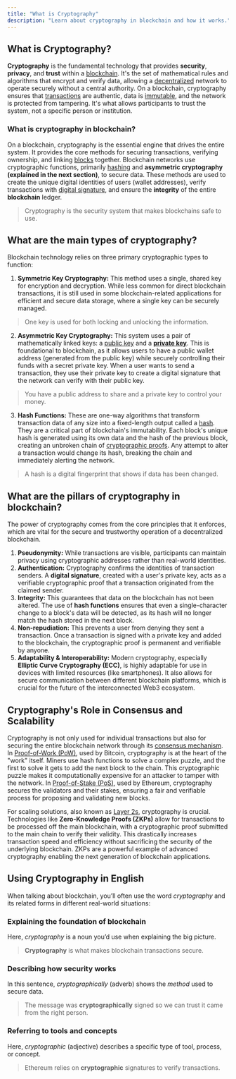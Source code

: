 ```yaml
---
title: "What is Cryptography"
description: "Learn about cryptography in blockchain and how it works."
---
```


## What is Cryptography?

**Cryptography** is the fundamental technology that provides **security**, **privacy**, and **trust** within a [blockchain](https://fluentdev.vercel.app/glossary/blockchain). It's the set of mathematical rules and algorithms that encrypt and verify data, allowing a [decentralized](https://fluentdev.vercel.app/glossary/decentralization) network to operate securely without a central authority. On a blockchain, cryptography ensures that [transactions](https://fluentdev.vercel.app/glossary/transaction) are authentic, data is [immutable](https://fluentdev.vercel.app/glossary/immutable), and the network is protected from tampering. It's what allows participants to trust the system, not a specific person or institution.

### What is cryptography in blockchain?

On a blockchain, cryptography is the essential engine that drives the entire system. It provides the core methods for securing transactions, verifying ownership, and linking [blocks](https://fluentdev.vercel.app/glossary/blocks) together. Blockchain networks use cryptographic functions, primarily [hashing](https://fluentdev.vercel.app/glossary/hash-function) and **asymmetric cryptography (explained in the next section)**, to secure data. These methods are used to create the unique digital identities of users (wallet addresses), verify transactions with [digital signature](https://fluentdev.vercel.app/glossary/signature), and ensure the **integrity** of the entire **blockchain** ledger.

> Cryptography is the security system that makes blockchains safe to use.

## What are the main types of cryptography?

Blockchain technology relies on three primary cryptographic types to function:

1. **Symmetric Key Cryptography:** This method uses a single, shared key for encryption and decryption. While less common for direct blockchain transactions, it is still used in some blockchain-related applications for efficient and secure data storage, where a single key can be securely managed.
   
> One key is used for both locking and unlocking the information.

2. **Asymmetric Key Cryptography:** This system uses a pair of mathematically linked keys: a [public key](https://fluentdev.vercel.app/glossary/public-key) and a [**private key**](https://fluentdev.vercel.app/glossary/private-key). This is foundational to blockchain, as it allows users to have a public wallet address (generated from the public key) while securely controlling their funds with a secret private key. When a user wants to send a transaction, they use their private key to create a digital signature that the network can verify with their public key.

> You have a public address to share and a private key to control your money.

3. **Hash Functions:** These are one-way algorithms that transform transaction data of any size into a fixed-length output called a [hash](https://fluentdev.vercel.app/glossary/hash). They are a critical part of blockchain's immutability. Each block's unique hash is generated using its own data and the hash of the previous block, creating an unbroken chain of [cryptographic proofs](https://fluentdev.vercel.app/glossary/cryptographic-proofs). Any attempt to alter a transaction would change its hash, breaking the chain and immediately alerting the network.

> A hash is a digital fingerprint that shows if data has been changed.

## What are the pillars of cryptography in blockchain?

The power of cryptography comes from the core principles that it enforces, which are vital for the secure and trustworthy operation of a decentralized blockchain.

1. **Pseudonymity:** While transactions are visible, participants can maintain privacy using cryptographic addresses rather than real-world identities.
2. **Authentication:** Cryptography confirms the identities of transaction senders. A **digital signature**, created with a user's private key, acts as a verifiable cryptographic proof that a transaction originated from the claimed sender.
3. **Integrity:** This guarantees that data on the blockchain has not been altered. The use of **hash functions** ensures that even a single-character change to a block's data will be detected, as its hash will no longer match the hash stored in the next block.
4. **Non-repudiation:** This prevents a user from denying they sent a transaction. Once a transaction is signed with a private key and added to the blockchain, the cryptographic proof is permanent and verifiable by anyone.
5. **Adaptability & Interoperability:** Modern cryptography, especially **Elliptic Curve Cryptography (ECC)**, is highly adaptable for use in devices with limited resources (like smartphones). It also allows for secure communication between different blockchain platforms, which is crucial for the future of the interconnected Web3 ecosystem.

## Cryptography's Role in Consensus and Scalability

Cryptography is not only used for individual transactions but also for securing the entire blockchain network through its [consensus mechanism](https://fluentdev.vercel.app/glossary/consensus-mechanism). In [Proof-of-Work (PoW)](https://fluentdev.vercel.app/glossary/proof-of-work), used by Bitcoin, cryptography is at the heart of the "work" itself. Miners use hash functions to solve a complex puzzle, and the first to solve it gets to add the next block to the chain. This cryptographic puzzle makes it computationally expensive for an attacker to tamper with the network. In [Proof-of-Stake (PoS)](https://fluentdev.vercel.app/glossary/proof-of-stake), used by Ethereum, cryptography secures the validators and their stakes, ensuring a fair and verifiable process for proposing and validating new blocks.

For scaling solutions, also known as [Layer 2s](https://fluentdev.vercel.app/glossary/layer-2), cryptography is crucial. Technologies like **Zero-Knowledge Proofs (ZKPs)** allow for transactions to be processed off the main blockchain, with a cryptographic proof submitted to the main chain to verify their validity. This drastically increases transaction speed and efficiency without sacrificing the security of the underlying blockchain. ZKPs are a powerful example of advanced cryptography enabling the next generation of blockchain applications.

## Using Cryptography in English

When talking about blockchain, you’ll often use the word *cryptography* and its related forms in different real-world situations:

### Explaining the foundation of blockchain

Here, *cryptography* is a noun you’d use when explaining the big picture.

> **Cryptography** is what makes blockchain transactions secure.  

### Describing how security works

In this sentence, *cryptographically* (adverb) shows the *method* used to secure data.

> The message was **cryptographically** signed so we can trust it came from the right person. 

### Referring to tools and concepts

Here, *cryptographic* (adjective) describes a specific type of tool, process, or concept.

> Ethereum relies on **cryptographic** signatures to verify transactions. 
 

